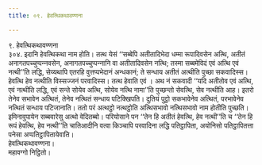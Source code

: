 ```yaml
---
title: ०९. हेवत्थिकथावण्णना

---
```

९. हेवत्थिकथावण्णना  
३०४. इदानि हेवत्थिकथा नाम होति। तत्थ येसं ‘‘सब्बेपि अतीतादिभेदा धम्मा रूपादिवसेन अत्थि, अतीतं अनागतपच्‍चुप्पन्‍नवसेन, अनागतपच्‍चुप्पन्‍नानि वा अतीतादिवसेन नत्थि; तस्मा सब्बमेविदं एवं अत्थि एवं नत्थी’’ति लद्धि, सेय्यथापि एतरहि वुत्तप्पभेदानं अन्धकानं; ते सन्धाय अतीतं अत्थीति पुच्छा सकवादिस्स। हेवत्थि हेव नत्थीति विस्सज्‍जनं परवादिस्स। तत्थ हेवाति एवं । अथ नं सकवादी ‘‘यदि अतीतोव एवं अत्थि, एवं नत्थीति लद्धि, एवं सन्ते सोयेव अत्थि, सोयेव नत्थि नामा’’ति पुच्छन्तो सेवत्थि, सेव नत्थीति आह। इतरो तेनेव सभावेन अत्थितं, तेनेव नत्थितं सन्धाय पटिक्खिपति। दुतियं पुट्ठो सकभावेनेव अत्थितं, परभावेनेव नत्थितं सन्धाय पटिजानाति। ततो परं अत्थट्ठो नत्थट्ठोति अत्थिसभावो नत्थिसभावो नाम होतीति पुच्छति। इमिनावुपायेन सब्बवारेसु अत्थो वेदितब्बो। परियोसाने पन ‘‘तेन हि अतीतं हेवत्थि, हेव नत्थी’’ति च ‘‘तेन हि रूपं हेवत्थि, हेव नत्थी’’ति चातिआदीनि वत्वा किञ्‍चापि परवादिना लद्धि पतिट्ठापिता, अयोनिसो पतिट्ठापितत्ता पनेसा अप्पतिट्ठापितायेवाति।  
हेवत्थिकथावण्णना।  
महावग्गो निट्ठितो।  